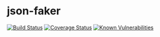 # json-faker
[![Build Status](https://travis-ci.org/mikeebowen/json-faker.svg?branch=master)](https://travis-ci.org/mikeebowen/json-faker)
[![Coverage Status](https://coveralls.io/repos/github/mikeebowen/json-faker/badge.svg)](https://coveralls.io/github/mikeebowen/json-faker)
[![Known Vulnerabilities](https://snyk.io/test/github/mikeebowen/json-faker/badge.svg?targetFile=package.json)](https://snyk.io/test/github/mikeebowen/json-faker?targetFile=package.json)